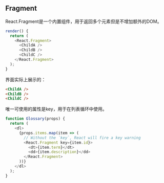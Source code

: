 ## Fragment

React.Fragment是一个内置组件，用于返回多个元素但是不增加额外的DOM。

```js
render() {
  return (
    <React.Fragment>
      <ChildA />
      <ChildB />
      <ChildC />
    </React.Fragment>
  );
}
```

界面实际上展示的：
```html
<ChildA />
<ChildB />
<ChildC />
```

唯一可使用的属性是key，用于在列表循环中使用。
```js
function Glossary(props) {
  return (
    <dl>
      {props.items.map(item => (
        // Without the `key`, React will fire a key warning
        <React.Fragment key={item.id}>
          <dt>{item.term}</dt>
          <dd>{item.description}</dd>
        </React.Fragment>
      ))}
    </dl>
  );
}
```
